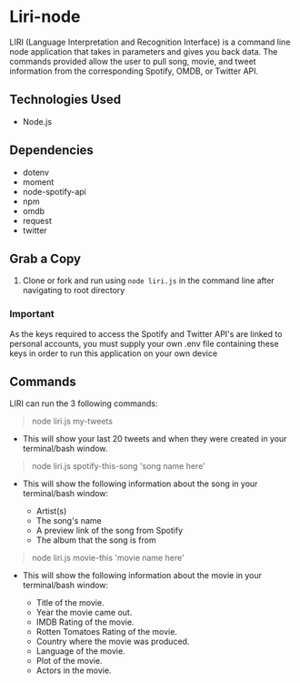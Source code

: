 # Liri-node

LIRI (Language Interpretation and Recognition Interface) is a command line node application that takes in parameters and gives you back data. The commands provided allow the user to pull song, movie, and tweet information from the corresponding Spotify, OMDB, or Twitter API.

## Technologies Used
- Node.js

## Dependencies
- dotenv
- moment
- node-spotify-api
- npm
- omdb
- request
- twitter

## Grab a Copy

1. Clone or fork and run using `node liri.js` in the command line after navigating to root directory
### Important
As the keys required to access the Spotify and Twitter API's are linked to personal accounts, you must supply your own .env file containing these keys in order to run this application on your own device

## Commands

LIRI can run the 3 following commands:

>node liri.js my-tweets

- This will show your last 20 tweets and when they were created in your terminal/bash window.

>node liri.js spotify-this-song 'song name here'
  
- This will show the following information about the song in your terminal/bash window:

  - Artist(s)
  - The song's name
  - A preview link of the song from Spotify
  - The album that the song is from
  
> node liri.js movie-this 'movie name here'
- This will show the following information about the movie in your terminal/bash window:

  - Title of the movie.
  - Year the movie came out.
  - IMDB Rating of the movie.
  - Rotten Tomatoes Rating of the movie.
  - Country where the movie was produced.
  - Language of the movie.
  - Plot of the movie.
  - Actors in the movie.
















